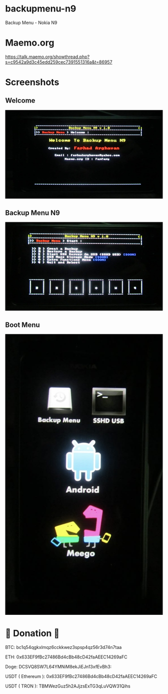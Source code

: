 # backupmenu-n9
Backup Menu - Nokia N9

# Maemo.org
https://talk.maemo.org/showthread.php?s=c9542a9d3c45edd259cec7391551316a&t=86957


# Screenshots

## Welcome
![Welcome](/Screenshots/screen_welcome.JPG)

## Backup Menu N9
![Image 2 Alt Text](/Screenshots/screen_menu.JPG)

## Boot Menu
![Image 3 Alt Text](/Screenshots/screen_boot.jpg)


# 🌼 Donation 🌼

BTC:
bc1q54qgkxlmqz6cckkwez3spsp4qz56r3d74n7taa

ETH:
0x633EF9fBc27486Bd4cBb48cD42faAEEC14269aFC

Doge:
DCSVQ8SW7L64YMNiM8ekJiEJn13xfEvBh3:

USDT ( Ethereum ):
0x633EF9fBc27486Bd4cBb48cD42faAEEC14269aFC

USDT ( TRON ):
TBMWezGuz5h2AJjzsExTG3qLuVQW31Qihs
